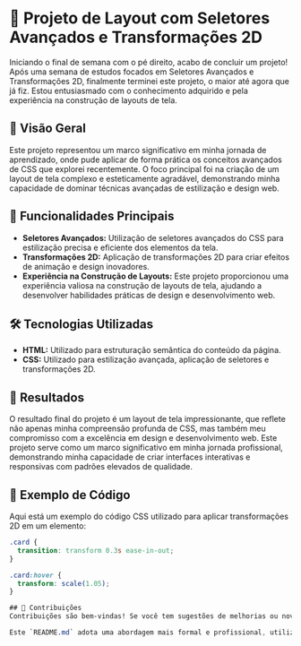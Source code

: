 # 🚀 Projeto de Layout com Seletores Avançados e Transformações 2D

Iniciando o final de semana com o pé direito, acabo de concluir um projeto! Após uma semana de estudos focados em Seletores Avançados e Transformações 2D, finalmente terminei este projeto, o maior até agora que já fiz. Estou entusiasmado com o conhecimento adquirido e pela experiência na construção de layouts de tela.

## 🌟 Visão Geral

Este projeto representou um marco significativo em minha jornada de aprendizado, onde pude aplicar de forma prática os conceitos avançados de CSS que explorei recentemente. O foco principal foi na criação de um layout de tela complexo e esteticamente agradável, demonstrando minha capacidade de dominar técnicas avançadas de estilização e design web.

## 💼 Funcionalidades Principais

- **Seletores Avançados:** Utilização de seletores avançados do CSS para estilização precisa e eficiente dos elementos da tela.
- **Transformações 2D:** Aplicação de transformações 2D para criar efeitos de animação e design inovadores.
- **Experiência na Construção de Layouts:** Este projeto proporcionou uma experiência valiosa na construção de layouts de tela, ajudando a desenvolver habilidades práticas de design e desenvolvimento web.

## 🛠️ Tecnologias Utilizadas

- **HTML:** Utilizado para estruturação semântica do conteúdo da página.
- **CSS:** Utilizado para estilização avançada, aplicação de seletores e transformações 2D.

## 📄 Resultados

O resultado final do projeto é um layout de tela impressionante, que reflete não apenas minha compreensão profunda de CSS, mas também meu compromisso com a excelência em design e desenvolvimento web. Este projeto serve como um marco significativo em minha jornada profissional, demonstrando minha capacidade de criar interfaces interativas e responsivas com padrões elevados de qualidade.

## 🚀 Exemplo de Código

Aqui está um exemplo do código CSS utilizado para aplicar transformações 2D em um elemento:

```css
.card {
  transition: transform 0.3s ease-in-out;
}

.card:hover {
  transform: scale(1.05);
}

## 🤝 Contribuições
Contribuições são bem-vindas! Se você tem sugestões de melhorias ou novas ideias para o projeto, sinta-se à vontade para abrir uma issue ou um pull request.

Este `README.md` adota uma abordagem mais formal e profissional, utilizando uma linguagem mais refinada e estruturada para transmitir informações sobre o projeto de forma clara e concisa.
